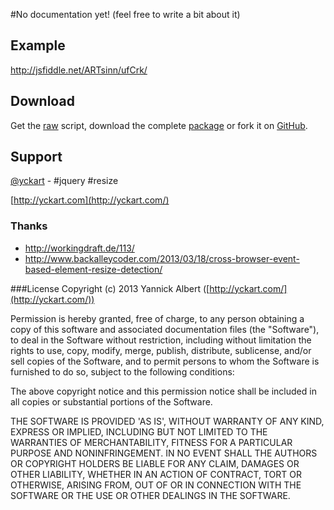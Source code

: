 #No documentation yet!
(feel free to write a bit about it)

## Example
http://jsfiddle.net/ARTsinn/ufCrk/

## Download
Get the [raw](https://raw.github.com/yckart/jquery.resize.js/master/jquery.resize.js) script, download the complete [package](https://github.com/yckart/jquery.resize.js/zipball/master) or fork it on [GitHub](https://github.com/yckart/jquery.resize.js/).

## Support

[@yckart](http://twitter.com/yckart) - #jquery #resize

[http://yckart.com](http://yckart.com/)

### Thanks
- http://workingdraft.de/113/
- http://www.backalleycoder.com/2013/03/18/cross-browser-event-based-element-resize-detection/

###License
Copyright (c) 2013 Yannick Albert ([http://yckart.com/](http://yckart.com/))

Permission is hereby granted, free of charge, to any person obtaining a copy of this software and associated documentation files (the "Software"), to deal in the Software without restriction, including without limitation the rights to use, copy, modify, merge, publish, distribute, sublicense, and/or sell copies of the Software, and to permit persons to whom the Software is furnished to do so, subject to the following conditions:

The above copyright notice and this permission notice shall be included in all copies or substantial portions of the Software.

THE SOFTWARE IS PROVIDED 'AS IS', WITHOUT WARRANTY OF ANY KIND, EXPRESS OR IMPLIED, INCLUDING BUT NOT LIMITED TO THE WARRANTIES OF MERCHANTABILITY, FITNESS FOR A PARTICULAR PURPOSE AND NONINFRINGEMENT. IN NO EVENT SHALL THE AUTHORS OR COPYRIGHT HOLDERS BE LIABLE FOR ANY CLAIM, DAMAGES OR OTHER LIABILITY, WHETHER IN AN ACTION OF CONTRACT, TORT OR OTHERWISE, ARISING FROM, OUT OF OR IN CONNECTION WITH THE SOFTWARE OR THE USE OR OTHER DEALINGS IN THE SOFTWARE.
